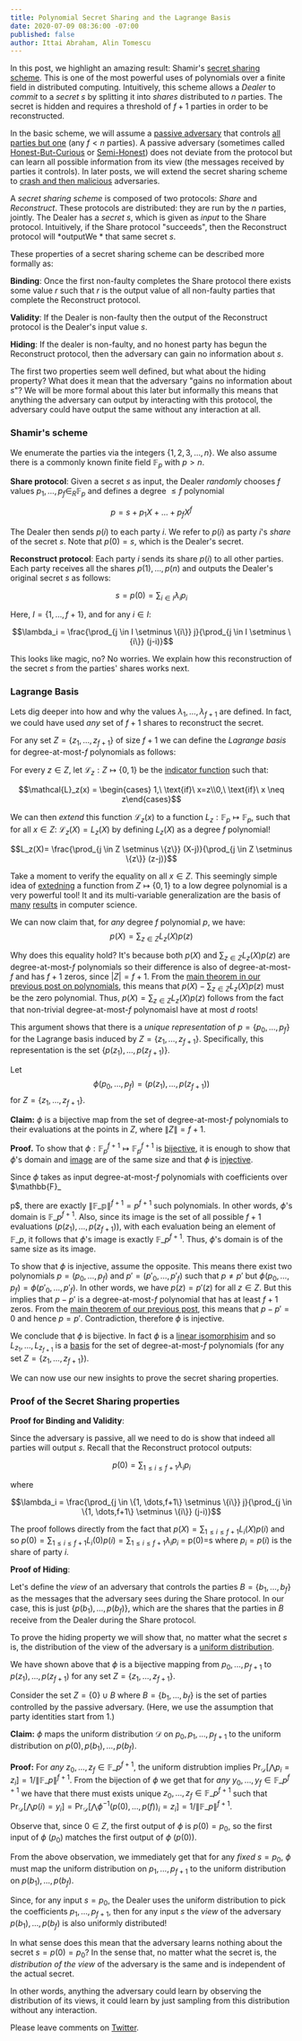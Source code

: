 ```yaml
---
title: Polynomial Secret Sharing and the Lagrange Basis
date: 2020-07-09 08:36:00 -07:00
published: false
author: Ittai Abraham, Alin Tomescu
---
```


In this post, we highlight an amazing result: Shamir's [secret sharing scheme](https://cs.jhu.edu/~sdoshi/crypto/papers/shamirturing.pdf). This is one of the most powerful uses of polynomials over a finite field in distributed computing.
Intuitively, this scheme allows a $Dealer$ to *commit* to a *secret* $s$ by splitting it into *shares* distributed to $n$ parties. The secret is hidden and requires a threshold of $f+1$ parties in order to be reconstructed. 


In the basic scheme, we will assume a [passive adversary](https://decentralizedthoughts.github.io/2019-06-07-modeling-the-adversary/) that controls [all parties but one](https://decentralizedthoughts.github.io/2019-06-17-the-threshold-adversary/) (any $f<n$ parties).
A passive adversary (sometimes called [Honest-But-Curious](https://eprint.iacr.org/2011/136.pdf) or [Semi-Honest](http://www.wisdom.weizmann.ac.il/~oded/foc-vol2.html)) does not deviate from the protocol but can learn all possible information from its view (the messages received by parties it controls). In later posts, we will extend the secret sharing scheme to [crash and then malicious](https://decentralizedthoughts.github.io/2019-06-07-modeling-the-adversary/) adversaries.




A *secret sharing scheme* is composed of two protocols: *Share* and *Reconstruct*.
These protocols are distributed: they are run by the $n$ parties, jointly.
The Dealer has a *secret* $s$, which is given as _input_ to the Share protocol.
Intuitively, if the Share protocol "succeeds", then the Reconstruct protocol will *outputWe * that same secret $s$.


These properties of a secret sharing scheme can be described more formally as:

**Binding**: Once the first non-faulty completes the Share protocol there exists some value $r$ such that $r$ is the output value of all non-faulty parties that complete the Reconstruct protocol.

**Validity**: If the Dealer is non-faulty then the output of the Reconstruct protocol is the Dealer's input value $s$.

**Hiding**: If the dealer is non-faulty, and no honest party has begun the Reconstruct protocol, then the adversary can gain no information about $s$. 


The first two properties seem well defined, but what about the hiding property? What does it mean that the adversary "gains no information about $s$"? We will be more formal about this later but informally this means that anything the adversary can output by interacting with this protocol, the adversary could have output the same without any interaction at all.

### Shamir's scheme

We enumerate the parties via the integers $\{1,2,3,\dots,n\}$. We also assume there is a commonly known finite field $\mathbb{F}_p$ with $p>n$.

**Share protocol**: Given a secret $s$ as input, the Dealer _randomly_ chooses $f$ values $p_1,\dots,p_f \in_R \mathbb{F}_p$ and defines a degree $\le f$ polynomial

$$p=s+p_1 X + \dots + p_f X^f$$

The Dealer then sends $p(i)$ to each party $i$.
We refer to $p(i)$ as party $i$'s _share_ of the secret $s$.
Note that $p(0) = s$, which is the Dealer's secret.

**Reconstruct protocol**: 
Each party $i$ sends its share $p(i)$ to all other parties. 
Each party receives all the shares $p(1),\dots,p(n)$ and outputs the Dealer's original secret $s$ as follows:

$$s=p(0)=\sum_{i \in I} \lambda_i p_i$$

Here, $I= \{ 1,\dots,f+1 \}$, and for any $i \in I$:

$$\lambda_i = \frac{\prod_{j \in I \setminus \{i\}} j}{\prod_{j \in I \setminus \{i\}} (j-i)}$$





This looks like magic, no?
No worries.
We explain how this reconstruction of the secret $s$ from the parties' shares works next. 

### Lagrange Basis

Lets dig deeper into how and why the values $\lambda_1,\dots,\lambda_{f+1}$ are defined. In fact, we could have used *any* set of $f+1$ shares to reconstruct the secret.

For any set $Z=\{z_1,\dots,z_{f+1}\}$ of size $f+1$ we can define the *Lagrange basis* for degree-at-most-$f$ polynomials as follows:

For every $z \in Z$, let $\mathcal{L}_z:Z \mapsto \{0,1\}$ be the [indicator function](https://en.wikipedia.org/wiki/Indicator_function) such that:

$$\mathcal{L}_z(x) = \begin{cases} 1,\ \text{if}\ x=z\\0,\ \text{if}\ x \neq z\end{cases}$$

We can then *extend* this function $\mathcal{L}_z(x)$ to a function $L_z : \mathbb{F}_p \mapsto \mathbb{F}_p$, such that for all $x\in Z:\ \mathcal{L}_z(X)=L_z(X)$ by defining $L_z(X)$ as a degree $f$ polynomial!

$$L_z(X)= \frac{\prod_{j \in Z \setminus \{z\}} (X-j)}{\prod_{j \in Z \setminus \{z\}} (z-j)}$$


Take a moment to verify the equality on all $x\in Z$. This seemingly simple idea of [extedning](http://people.cs.georgetown.edu/jthaler/IPsandextensions.pdf) a function from $Z \mapsto \{0,1\}$ to a low degree polynomial is a very powerful tool! It and its multi-variable generalization are the basis of [many](https://pdfs.semanticscholar.org/a87d/3febd2e02c41a9b0a4e423089b6677eaef3b.pdf) [results](https://eccc.weizmann.ac.il/report/2017/108/download/) in computer science. 

We can now claim that, for *any* degree $f$ polynomial $p$, we have:
$$p(X)=\sum_{z \in Z} L_z(X) p(z)$$


Why does this equality hold?
It's because both $p(X)$ and $\sum_{z \in Z} L_z(X) p(z)$ are degree-at-most-$f$ polynomials so their difference is also of degree-at-most-$f$ and has $f+1$ zeros, since $|Z|=f+1$.
From the [main theorem in our previous post on polynomials](/2020-07-05-the-marvels-of-polynomials-over-a-field), this means that $p(X)-\sum_{z\in Z} L_z(X) p(z)$ must be the zero polynomial.
Thus, $p(X)=\sum_{z \in Z} L_z(X) p(z)$ follows from the fact that non-trivial degree-at-most-$f$ polynomaisl have at most $d$ roots!

This argument shows that there is a *unique representation* of $p=\{p_0,\dots,p_f\}$ for the Lagrange basis induced by $Z=\{z_1,\dots,z_{f+1}\}$.
Specifically, this representation is the set $\{p(z_1),\dots,p(z_{f+1})\}$.

Let
$$
\phi(p_0,\dots,p_f) = (p(z_1),\dots,p(z_{f+1}))
$$
for $Z=\{ z_1,\dots,z_{f+1}\}$. 


**Claim:** $\phi$ is a bijective map from the set of degree-at-most-$f$ polynomials to their evaluations at the points in $Z$, where $\|Z\|=f+1$.

**Proof.** To show that $\phi : \mathbb{F}_p^{f+1} \mapsto \mathbb{F}_p^{f+1}$ is [bijective](https://en.wikipedia.org/wiki/Bijection), it is enough to show that $\phi$'s domain and [image](https://en.wikipedia.org/wiki/Image_(mathematics)) are of the same size and that $\phi$ is [injective](https://en.wikipedia.org/wiki/Injective_function).


Since $\phi$ takes as input degree-at-most-$f$ polynomials with coefficients over $\mathbb{F}\_





p$, there are exactly $\|\mathbb{F\_p}\|^{f+1} = p^{f+1}$ such polynomials.
In other words, $\phi$'s domain is $\mathbb{F}\_p^{f+1}$.
Also, since its image is the set of all possible $f+1$ evaluations $(p(z_1),\dots,p(z_{f+1}))$, with each evaluation being an element of $\mathbb{F}\_p$, it follows that $\phi$'s image is exactly $\mathbb{F}\_p^{f+1}$.
Thus, $\phi$'s domain is of the same size as its image.

To show that $\phi$ is injective, assume the opposite.
This means there exist two polynomials $p=(p_0,\dots,p_f)$ and $p'=(p'_0, \dots, p'_f)$ such that $p\ne p'$ but $\phi(p_0, \dots, p_f) = \phi(p'_0, \dots, p'_f)$.
In other words, we have $p(z)=p'(z)$ for all $z \in Z$.
But this implies that $p-p'$ is a degree-at-most-$f$ polynomial that has at least $f+1$ zeros.
From the [main theorem of our previous post](/2020-07-05-the-marvels-of-polynomials-over-a-field), this means that $p-p'=0$ and hence $p=p'$.
Contradiction, therefore $\phi$ is injective.

We conclude that $\phi$ is bijective. In fact $\phi$ is a [linear isomorphisim](https://en.wikipedia.org/wiki/Linear_map) and so $L_{z_1},\dots,L_{z_{f+1}}$ is a [basis](https://en.wikipedia.org/wiki/Basis_(linear_algebra)) for the set of degree-at-most-$f$ polynomials (for any set $Z=\{z_1, \dots,z_{f+1}\}$). 

We can now use our new insights to prove the secret sharing properties. 

### Proof of the Secret Sharing properties

**Proof for Binding and Validity**:

Since the adversary is passive, all we need to do is show that indeed all parties will output $s$. Recall that the Reconstruct protocol outputs:

$$p(0)=\sum_{1\leq i \leq f+1} \lambda_i p_i$$

where

$$\lambda_i = \frac{\prod_{j \in \{1,
\dots,f+1\} \setminus \{i\}} j}{\prod_{j \in \{1,
\dots,f+1\} \setminus \{i\}} (j-i)}$$


The proof follows directly from the fact that  $p(X)=\sum_{1\leq i \leq f+1} L_i(X) p(i)$ and so $p(0)= \sum_{1\leq i \leq f+1} L_i(0) p(i) = \sum_{1\leq i \leq f+1} \lambda_i p_i$ = p(0)=s where $p_i=p(i)$ is the share of party $i$.

**Proof of Hiding**: 

Let's define the *view* of an adversary that controls the parties $B=\{b_1,\dots,b_f\}$ as the messages that the adversary sees during the Share protocol.
In our case, this is just $\{ p(b_1),\dots,p(b_{f}) \}$, which are the shares that the parties in $B$ receive from the Dealer during the Share protocol.

To prove the hiding property we will show that, no matter what the secret $s$ is, the distribution of the view of the adversary is a [uniform distribution](https://en.wikipedia.org/wiki/Discrete_uniform_distribution).

We have shown above that $\phi$ is a bijective mapping from $p_0,\dots,p_{f+1}$ to $p(z_1),\dots,p(z_{f+1})$ for any set $Z=\{z_1,\dots,z_{f+1}\}$. 

Consider the set $Z=\{0\} \cup B$ where $B=\{b_1,\dots,b_f\}$ is the set of parties controlled by the passive adversary.
(Here, we use the assumption that party identities start from 1.)

**Claim:** $\phi$ maps the uniform distribution $\mathcal{D}$ on $p_0,p_1,\dots,p_{f+1}$ to the uniform distribution on $p(0),p(b_1),\dots, p(b_{f})$.


**Proof:** For *any* $z_0,\dots,z_{f} \in \mathbb{F}\_{p}^{f+1}$, the uniform distrubtion implies $\Pr_{ \mathcal{D} } [\bigwedge p_i=z_i] = 1/ \| \mathbb{F}\_{p} \|^{f+1}$. From the bijection of $\phi$ we get that for *any* $y_0,\dots, y_{f} \in \mathbb{F}\_{p}^{f+1}$ we have that there must exists unique $z_0,\dots,z_{f} \in \mathbb{F}\_{p}^{f+1}$ such that
$\Pr_{\mathcal{D}}[\bigwedge p(i)=y_i] = \Pr_{\mathcal{D}}[\bigwedge \phi^{-1}(p(0),\dots,p(f))_i=z_i] = 1/ \|\mathbb{F}\_p\|^{f+1}$.


Observe that, since $0 \in Z$, the first output of $\phi$ is $p(0)=p_0$, so the first input of $\phi$ ($p_0$) matches the first output of $\phi$ ($p(0)$).

From the above observation, we immediately get that for any *fixed* $s=p_0$, $\phi$ must map the uniform distribution on $p_1,\dots,p_{f+1}$ to the uniform distribution on $p(b_1),\dots,p(b_{f})$.

Since, for any input $s=p_0$, the Dealer uses the uniform distribution to pick the coefficients $p_1,\dots,p_{f+1}$, then for any input $s$ the *view* of the adversary $p(b_1),\dots,p(b_f)$ is also uniformly distributed!

In what sense does this mean that the adversary learns nothing about the secret $s=p(0)=p_0$? In the sense that, no matter what the secret is, the *distribution of the view* of the adversary is the same and is independent of the actual secret.

In other words, anything the adversary could learn by observing the distribution of its views, it could learn by just sampling from this distribution without any interaction.



Please leave comments on [Twitter](...).
